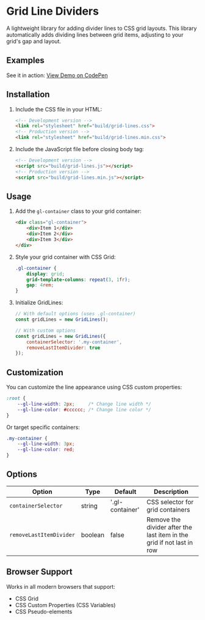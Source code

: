 # Grid Line Dividers

A lightweight library for adding divider lines to CSS grid layouts. This library automatically adds dividing lines between grid items, adjusting to your grid's gap and layout.

## Examples

See it in action:
[View Demo on CodePen](https://codepen.io/philhoyt/pen/YzmxxxJ)

## Installation

1. Include the CSS file in your HTML:
	```html
	<!-- Development version -->
	<link rel="stylesheet" href="build/grid-lines.css">
	<!-- Production version -->
	<link rel="stylesheet" href="build/grid-lines.min.css">
	```

2. Include the JavaScript file before closing body tag:
	```html
	<!-- Development version -->
	<script src="build/grid-lines.js"></script>
	<!-- Production version -->
	<script src="build/grid-lines.min.js"></script>
	```

## Usage

1. Add the `gl-container` class to your grid container:
	```html
	<div class="gl-container">
		<div>Item 1</div>
		<div>Item 2</div>
		<div>Item 3</div>
	</div>
	```

2. Style your grid container with CSS Grid:
	```css
	.gl-container {
		display: grid;
		grid-template-columns: repeat(3, 1fr);
		gap: 4rem;
	}
	```

3. Initialize GridLines:
	```javascript
	// With default options (uses .gl-container)
	const gridLines = new GridLines();

	// With custom options
	const gridLines = new GridLines({
		containerSelector: '.my-container',
		removeLastItemDivider: true
	});
	```

## Customization

You can customize the line appearance using CSS custom properties:

```css
:root {
	--gl-line-width: 2px;     /* Change line width */
	--gl-line-color: #cccccc; /* Change line color */
}
```

Or target specific containers:

```css
.my-container {
	--gl-line-width: 3px;
	--gl-line-color: red;
}
```

## Options

| Option | Type | Default | Description |
|--------|------|---------|-------------|
| `containerSelector` | string | '.gl-container' | CSS selector for grid containers |
| `removeLastItemDivider` | boolean | false | Remove the divider after the last item in the grid if not last in row |

## Browser Support

Works in all modern browsers that support:
- CSS Grid
- CSS Custom Properties (CSS Variables)
- CSS Pseudo-elements
